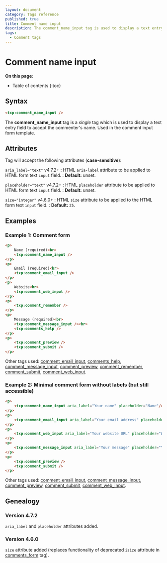 ```yaml
---
layout: document
category: Tags reference
published: true
title: Comment name input
description: The comment_name_input tag is used to display a text entry field to accept the commenter's name.
tags:
  - Comment tags
---
```


# Comment name input

**On this page**:

* Table of contents
{:toc}

## Syntax

~~~ html
<txp:comment_name_input />
~~~

The **comment_name_input** tag is a *single* tag which is used to display a text entry field to accept the commenter's name. Used in the comment input form template.

## Attributes

Tag will accept the following attributes (**case-sensitive**):

`aria_label="text"` <span class="footnote warning">v4.7.2+</span>
: HTML `aria-label` attribute to be applied to HTML form text `input` field.
: **Default:** unset.

`placeholder="text"` <span class="footnote warning">v4.7.2+</span>
: HTML `placeholder` attribute to be applied to HTML form text `input` field.
: **Default:** unset.

`size="integer"` <span class="footnote warning">v4.6.0+</span>
: HTML `size` attribute to be applied to the HTML form text `input` field.
: **Default:** `25`.

## Examples

### Example 1: Comment form

~~~ html
<p>
    Name (required)<br>
    <txp:comment_name_input />
</p>
<p>
    Email (required)<br>
    <txp:comment_email_input />
</p>
<p>
    Website<br>
    <txp:comment_web_input />
</p>
<p>
    <txp:comment_remember />
</p>
<p>
    Message (required)<br>
    <txp:comment_message_input /><br>
    <txp:comments_help />
</p>
<p>
    <txp:comment_preview />
    <txp:comment_submit />
</p>
~~~

Other tags used: [comment_email_input](/tags/comment_email_input), [comments_help](/tags/comments_help), [comment_message_input](/tags/comment_message_input), [comment_preview](/tags/comment_preview), [comment_remember](/tags/comment_remember), [comment_submit](/tags/comment_submit), [comment_web_input](/tags/comment_web_input).

### Example 2: Minimal comment form without labels (but still accessible)

~~~ html
<p>
    <txp:comment_name_input aria_label="Your name" placeholder="Name"/>
</p>
<p>
    <txp:comment_email_input aria_label="Your email address" placeholder="Email"/>
</p>
<p>
    <txp:comment_web_input aria_label="Your website URL" placeholder="Website (http(s)://)"/>
</p>
<p>
    <txp:comment_message_input aria_label="Your message" placeholder="Your message"/>
</p>
<p>
    <txp:comment_preview />
    <txp:comment_submit />
</p>
~~~

Other tags used: [comment_email_input](/tags/comment_email_input), [comment_message_input](/tags/comment_message_input), [comment_preview](/tags/comment_preview), [comment_submit](/tags/comment_submit), [comment_web_input](/tags/comment_web_input).

## Genealogy

### Version 4.7.2

`aria_label` and `placeholder` attributes added.

### Version 4.6.0

`size` attribute added (replaces functionality of deprecated `isize` attribute in [comments_form](/tags/comments_form) tag).
